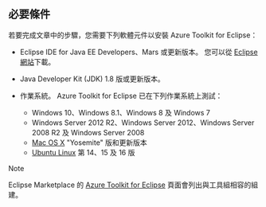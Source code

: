 ## <a name="prerequisites"></a>必要條件
若要完成文章中的步驟，您需要下列軟體元件以安裝 Azure Toolkit for Eclipse：

* Eclipse IDE for Java EE Developers、Mars 或更新版本。 您可以從 [Eclipse 網站](http://www.eclipse.org/downloads/)下載。
* Java Developer Kit (JDK) 1.8 版或更新版本。
* 作業系統。 Azure Toolkit for Eclipse 已在下列作業系統上測試：
  
  * Windows 10、Windows 8.1、Windows 8 及 Windows 7
  * Windows Server 2012 R2、Windows Server 2012、Windows Server 2008 R2 及 Windows Server 2008
  * [Mac OS X](http://www.apple.com/osx) "Yosemite" 版和更新版本
  * [Ubuntu Linux](http://www.ubuntu.com) 第 14、15 及 16 版

> [!NOTE]
> 
> Eclipse Marketplace 的 [Azure Toolkit for Eclipse](http://marketplace.eclipse.org/content/azure-toolkit-eclipse) 頁面會列出與工具組相容的組建。
> 

<!--
> [!IMPORTANT]
> 
> If you are using the Azure Toolkit for Eclipse on Windows, the toolkit requires installing the Azure SDK 2.9.6 or later in order to use the Azure emulator. You have two options for installing the Azure SDK:
> 
> * You can download and install the Azure SDK by using the [Web Platform Installer (WebPI)](http://go.microsoft.com/fwlink/?LinkID=252838).
> * If you do not have the Azure SDK installed when you create your first Azure deployment project, you will be prompted to automatically download install the requisite version of the Azure SDK.
> 
> Note that the Azure SDK is required on Windows only.
> 
-->
